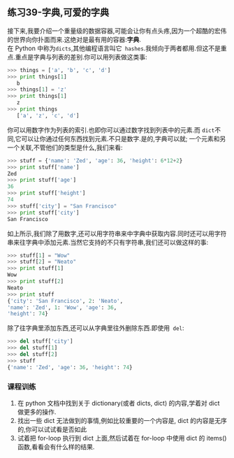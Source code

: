 ## 练习39-字典,可爱的字典
 接下来,我要介绍一个重量级的数据容器,可能会让你有点头疼,因为一个超酷的宏伟的世界向你扑面而来.这绝对是最有用的容器:**字典**.  
 在 Python 中称为`dicts`,其他编程语言叫它` hashes`.我倾向于两者都用.但这不是重点.重点是字典与列表的差别.你可以用列表做这类事:
 ```py
>>> things = ['a', 'b', 'c', 'd']
>>> print things[1]
    b
>>> things[1] = 'z'
>>> print things[1]
    z
>>> print things
    ['a', 'z', 'c', 'd']

```
你可以用数字作为列表的索引.也即你可以通过数字找到列表中的元素.而 `dict`不同,它可以让你通过任何东西找到元素.不只是数字.是的,字典可以就; 一个元素和另一个关联,不管他们的类型是什么,我们来看:
```py
>>> stuff = {'name': 'Zed', 'age': 36, 'height': 6*12+2}
>>> print stuff['name']
Zed
>>> print stuff['age']
36
>>> print stuff['height']
74
>>> stuff['city'] = "San Francisco"
>>> print stuff['city']
San Francisco
```
如上所示,我们除了用数字,还可以用字符串来中字典中获取内容.同时还可以用字符串来往字典中添加元素.当然它支持的不只有字符串,我们还可以做这样的事:
```py
>>> stuff[1] = "Wow"
>>> stuff[2] = "Neato"
>>> print stuff[1]
Wow
>>> print stuff[2]
Neato
>>> print stuff
{'city': 'San Francisco', 2: 'Neato',
'name': 'Zed', 1: 'Wow', 'age': 36,
'height': 74}
```
除了往字典里添加东西,还可以从字典里往外删除东西.即使用` del`:
```py
>>> del stuff['city']
>>> del stuff[1]
>>> del stuff[2]
>>> stuff
{'name': 'Zed', 'age': 36, 'height': 74}
```

### 课程训练
1. 在 python 文档中找到关于 dictionary(或者 dicts, dict) 的内容,学着对 dict 做更多的操作.
2. 找出一些 dict 无法做到的事情,例如比较重要的一个内容是, dict 的内容是无序的,你可以试试看是否如此
3. 试着把 for-loop 执行到 dict 上面,然后试着在 for-loop 中使用 dict 的 items()函数,看看会有什么样的结果.
